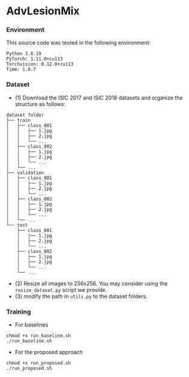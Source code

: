 

# AdvLesionMix


### Environment

This source code was tested in the following environment:

    Python 3.8.19
    PyTorch: 1.11.0+cu113
    Torchvision: 0.12.0+cu113
    Timm: 1.0.7

### Dataset

* (1) Download the ISIC 2017 and ISIC 2018 datasets and organize the structure as follows:
```
dataset folder
├── train
│   ├── class_001
│   │   ├── 1.jpg
│   │   ├── 2.jpg
│   │   └── ...
│   ├── class_002
│   │   ├── 1.jpg
│   │   ├── 2.jpg
│   │   └── ...
│   └── ...
├── validation
│   ├── class_001
│   │   ├── 1.jpg
│   │   ├── 2.jpg
│   │   └── ...
│   ├── class_002
│   │   ├── 1.jpg
│   │   ├── 2.jpg
│   │   └── ...
│   └── ...
└── test
    ├── class_001
    │   ├── 1.jpg
    │   ├── 2.jpg
    │   └── ...
    ├── class_002
    │   ├── 1.jpg
    │   ├── 2.jpg
    │   └── ...
    └── ...

```
* (2) Resize all images to 256x256. You may consider using the `resize_dataset.py` script we provide.
* (3) modify the path in `utils.py` to the dataset folders.

### Training
* For baselines
```
chmod +x run_baseline.sh
./run_baseline.sh
```
* For the proposed approach
```
chmod +x run_proposed.sh
./run_proposed.sh
```
